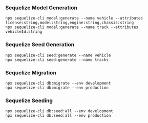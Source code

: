 
### Sequelize Model Generation
```
npx sequelize-cli model:generate --name vehicle --attributes license:string,model:string,engine:string,chassis:string
npx sequelize-cli model:generate --name track --attributes vehicleId:string
```


### Sequelize Seed Generation
```
npx sequelize-cli seed:generate --name vehicle
npx sequelize-cli seed:generate --name tracks
```


### Sequelize Migration
```
npx sequelize-cli db:migrate --env development
npx sequelize-cli db:migrate --env production
```

### Sequelize Seeding
```
npx sequelize-cli db:seed:all --env development
npx sequelize-cli db:seed:all --env production
```